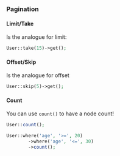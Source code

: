 ### Pagination

#### Limit/Take
Is the analogue for limit:

```php
User::take(15)->get();
```

#### Offset/Skip
Is the analogue for offset

```php
User::skip(5)->get();
```

#### Count
You can use `count()` to have a node count!

```php
User::count();
```

```php
User::where('age', '>=', 20)
        ->where('age', '<=', 30)
        ->count();
```
